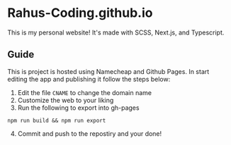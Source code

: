 # Rahus-Coding.github.io

This is my personal website! It's made with SCSS, Next.js, and Typescript. 

## Guide

This is project is hosted using Namecheap and Github Pages. In start editing the app and publishing it follow the steps below: 

1. Edit the file `CNAME` to change the domain name
2. Customize the web to your liking
3. Run the following to export into gh-pages
```
npm run build && npm run export
```
4. Commit and push to the repostiry and your done!


